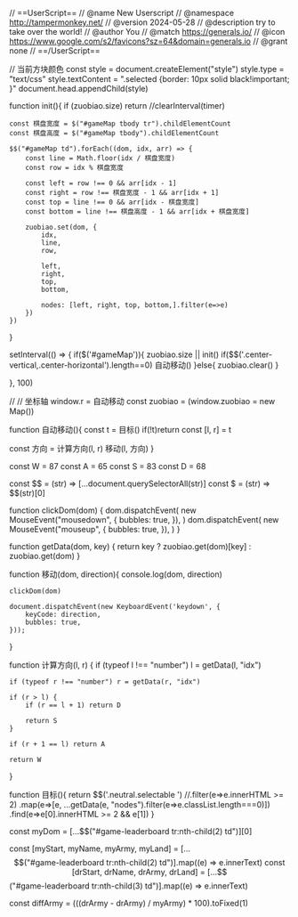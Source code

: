 // ==UserScript==
// @name         New Userscript
// @namespace    http://tampermonkey.net/
// @version      2024-05-28
// @description  try to take over the world!
// @author       You
// @match        https://generals.io/
// @icon         https://www.google.com/s2/favicons?sz=64&domain=generals.io
// @grant        none
// ==/UserScript==

// 当前方块颜色
const style = document.createElement("style")
style.type = "text/css"
style.textContent = ".selected  {border: 10px solid black!important; }"
document.head.appendChild(style)

function init(){
    if (zuobiao.size) return //clearInterval(timer)

    const 棋盘宽度 = $("#gameMap tbody tr").childElementCount
    const 棋盘高度 = $("#gameMap tbody").childElementCount

    $$("#gameMap td").forEach((dom, idx, arr) => {
        const line = Math.floor(idx / 棋盘宽度)
        const row = idx % 棋盘宽度

        const left = row !== 0 && arr[idx - 1]
        const right = row !== 棋盘宽度 - 1 && arr[idx + 1]
        const top = line !== 0 && arr[idx - 棋盘宽度]
        const bottom = line !== 棋盘高度 - 1 && arr[idx + 棋盘宽度]

        zuobiao.set(dom, {
            idx,
            line,
            row,

            left,
            right,
            top,
            bottom,

            nodes: [left, right, top, bottom,].filter(e=>e)
        })
    })
}

setInterval(() => {
    if($('#gameMap')){
        zuobiao.size || init()
        if($$('.center-vertical,.center-horizontal').length==0) 自动移动()
    }else{
        zuobiao.clear()
    }

}, 100)

//
// 坐标轴
window.r = 自动移动
const zuobiao = (window.zuobiao = new Map())

function 自动移动(){
  const t = 目标()
if(!t)return
const [l, r] = t

  const 方向 = 计算方向(l, r)
  移动(l, 方向)
}

const W = 87
const A = 65
const S = 83
const D = 68

const $$ = (str) => [...document.querySelectorAll(str)]
const $ = (str) => $$(str)[0]

function clickDom(dom) {
    dom.dispatchEvent(
        new MouseEvent("mousedown", {
            bubbles: true,
        }),
    )
    dom.dispatchEvent(
        new MouseEvent("mouseup", {
            bubbles: true,
        }),
    )
}

function getData(dom, key) {
    return key ? zuobiao.get(dom)[key] : zuobiao.get(dom)
}

function 移动(dom, direction){
    console.log(dom, direction)

    clickDom(dom)

    document.dispatchEvent(new KeyboardEvent('keydown', {
        keyCode: direction,
        bubbles: true,
    }));
}

function 计算方向(l, r) {
    if (typeof l !== "number") l = getData(l, "idx")

    if (typeof r !== "number") r = getData(r, "idx")

    if (r > l) {
        if (r == l + 1) return D

        return S
    }

    if (r + 1 == l) return A

    return W
}



function 目标(){
    return $$('.neutral.selectable ')
        //.filter(e=>e.innerHTML >= 2)
        .map(e=>[e, ...getData(e, "nodes").filter(e=>e.classList.length===0)])
        .find(e=>e[0].innerHTML >= 2 && e[1])
}





const myDom = [...$$("#game-leaderboard tr:nth-child(2) td")][0]

const [myStart, myName, myArmy, myLand] = [...$$("#game-leaderboard tr:nth-child(2) td")].map((e) => e.innerText)
const [drStart, drName, drArmy, drLand] = [...$$("#game-leaderboard tr:nth-child(3) td")].map((e) => e.innerText)

const diffArmy = (((drArmy - drArmy) / myArmy) * 100).toFixed(1)



